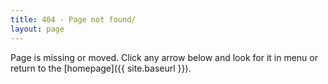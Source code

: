 ```yaml
---
title: 404 - Page not found/
layout: page
---
```


Page is missing or moved. Click any arrow below and look for it in menu or return to the [homepage]({{ site.baseurl }}).


